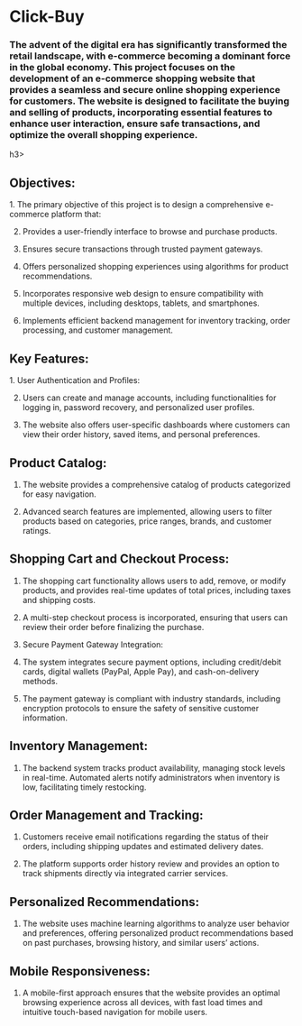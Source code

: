 # Click-Buy
<h3>The advent of the digital era has significantly transformed the retail landscape, with e-commerce becoming a dominant force in the global economy. This project focuses on the development of an e-commerce shopping website that provides a seamless and secure online shopping experience for customers. The website is designed to facilitate the buying and selling of products, incorporating essential features to enhance user interaction, ensure safe transactions, and optimize the overall shopping experience.</h3>h3>

<h2>Objectives:</h2>
1. The primary objective of this project is to design a comprehensive e-commerce platform that:

2. Provides a user-friendly interface to browse and purchase products.

3. Ensures secure transactions through trusted payment gateways.

4. Offers personalized shopping experiences using algorithms for product recommendations.

5. Incorporates responsive web design to ensure compatibility with multiple devices, including desktops, tablets, and smartphones.

6. Implements efficient backend management for inventory tracking, order processing, and customer management.

<h2>Key Features:</h2>
1. User Authentication and Profiles:

2. Users can create and manage accounts, including functionalities for logging in, password recovery, and personalized user profiles.

3. The website also offers user-specific dashboards where customers can view their order history, saved items, and personal preferences.

<h2>Product Catalog:</h2>

1. The website provides a comprehensive catalog of products categorized for easy navigation.

2. Advanced search features are implemented, allowing users to filter products based on categories, price ranges, brands, and customer ratings.

<h2>Shopping Cart and Checkout Process:</h2>

1. The shopping cart functionality allows users to add, remove, or modify products, and provides real-time updates of total prices, including taxes and shipping costs.

2. A multi-step checkout process is incorporated, ensuring that users can review their order before finalizing the purchase.

3. Secure Payment Gateway Integration:

4. The system integrates secure payment options, including credit/debit cards, digital wallets (PayPal, Apple Pay), and cash-on-delivery methods.

5. The payment gateway is compliant with industry standards, including encryption protocols to ensure the safety of sensitive customer information.

<h2>Inventory Management:</h2>

1. The backend system tracks product availability, managing stock levels in real-time. Automated alerts notify administrators when inventory is low, facilitating timely restocking.

<h2>Order Management and Tracking:</h2>

1. Customers receive email notifications regarding the status of their orders, including shipping updates and estimated delivery dates.

2. The platform supports order history review and provides an option to track shipments directly via integrated carrier services.

<h2>Personalized Recommendations:</h2>

1. The website uses machine learning algorithms to analyze user behavior and preferences, offering personalized product recommendations based on past purchases, browsing history, and similar users’ actions.

<h2>Mobile Responsiveness:</h2>

1. A mobile-first approach ensures that the website provides an optimal browsing experience across all devices, with fast load times and intuitive touch-based navigation for mobile users.
